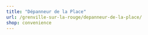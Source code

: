 ```yaml
---
title: "Dépanneur de la Place"
url: /grenville-sur-la-rouge/depanneur-de-la-place/
shop: convenience
---
```

